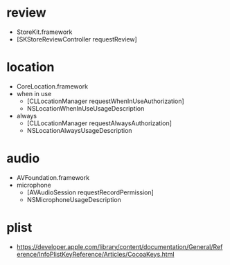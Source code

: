 # review
* StoreKit.framework
* [SKStoreReviewController requestReview]

# location
* CoreLocation.framework
* when in use
    * [CLLocationManager requestWhenInUseAuthorization]
    * NSLocationWhenInUseUsageDescription
* always
    * [CLLocationManager requestAlwaysAuthorization]
    * NSLocationAlwaysUsageDescription

# audio
* AVFoundation.framework
* microphone
    * [AVAudioSession requestRecordPermission]
    * NSMicrophoneUsageDescription

# plist
* https://developer.apple.com/library/content/documentation/General/Reference/InfoPlistKeyReference/Articles/CocoaKeys.html
